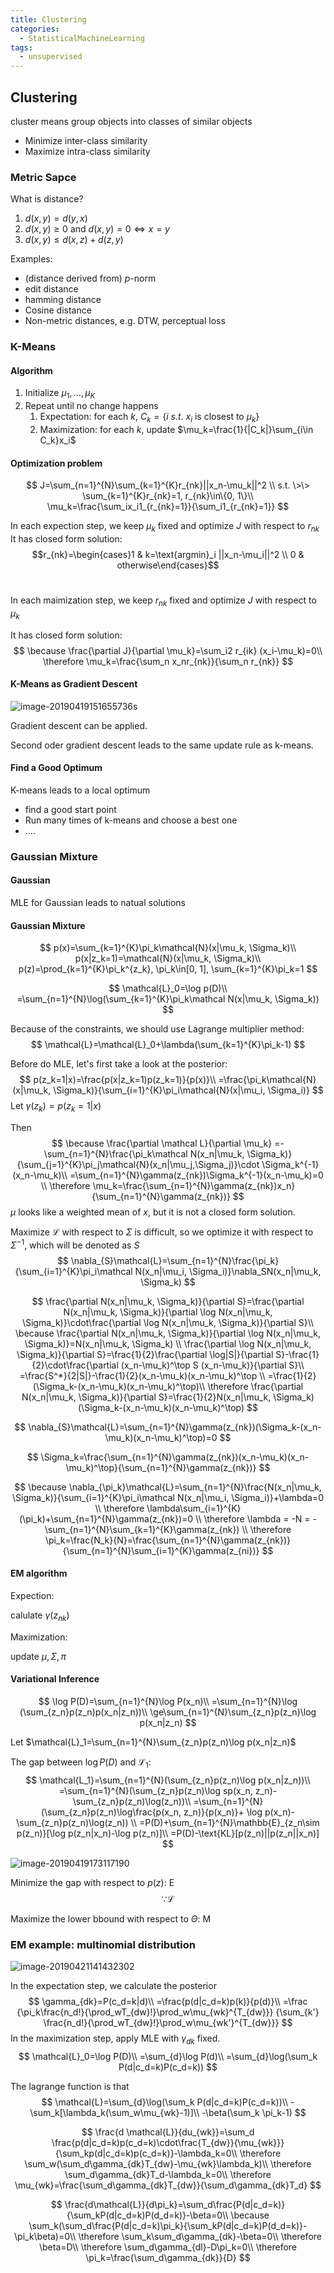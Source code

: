 ```yaml
---
title: Clustering
categories:
  - StatisticalMachineLearning
tags:
  - unsupervised
---
```


## Clustering

cluster means group objects into classes of similar objects

-   Minimize inter-class similarity
-   Maximize intra-class similarity

### Metric Sapce

What is distance?

1.  $d(x, y) = d(y, x)$
2.  $d(x , y) \ge 0$ and $d(x, y)=0 \Leftrightarrow x = y$
3.  $d(x,y)\le d(x, z) + d(z, y)$

Examples:

-   (distance derived from) $p$-norm 
-   edit distance
-   hamming distance
-   Cosine distance
-   Non-metric distances,  e.g. DTW, perceptual loss

### K-Means

#### Algorithm

1.  Initialize $\mu_1, ..., \mu_K$
2.  Repeat until no change happens
    1.  Expectation: for each $k$, $C_k=\{i\>s.t.\> x_i\text{ is closest to }\mu_k\}$
    2.  Maximization: for each $k$, update $\mu_k=\frac{1}{|C_k|}\sum_{i\in C_k}x_i$

#### Optimization problem

$$
J=\sum_{n=1}^{N}\sum_{k=1}^{K}r_{nk}||x_n-\mu_k||^2 \\
s.t. \>\> \sum_{k=1}^{K}r_{nk}=1, r_{nk}\in\{0, 1\}\\
\mu_k=\frac{\sum_ix_i1_{r_{nk}=1}}{\sum_i1_{r_{nk}=1}}
$$

In each expection step, we keep $\mu_k$ fixed and optimize $J$ with respect to $r_{nk}$
It has closed form solution:
$$r_{nk}=\begin{cases}1 & k=\text{argmin}_i ||x_n-\mu_i||^2 \\ 0 & otherwise\end{cases}$$​	

In each maimization step, we keep $r_{nk}$ fixed and optimize $J$ with respect to $\mu_k$

It has closed form solution:
$$
\because \frac{\partial J}{\partial \mu_k}=\sum_i2 r_{ik} (x_i-\mu_k)=0\\
\therefore \mu_k=\frac{\sum_n x_nr_{nk}}{\sum_n r_{nk}}
$$

#### K-Means as Gradient Descent

![image-20190419151655736](clustering/image-20190419151655736.png)s

Gradient descent can be applied.

Second oder gradient descent leads to the same update rule as k-means.

#### Find a Good Optimum

K-means leads to a local optimum

-   find a good start point
-   Run many times of k-means and choose a best one
-   ....

### Gaussian Mixture

#### Gaussian

MLE for Gaussian leads to natual solutions

#### Gaussian Mixture

$$
p(x)=\sum_{k=1}^{K}\pi_k\mathcal{N}(x|\mu_k, \Sigma_k)\\
p(x|z_k=1)=\mathcal{N}(x|\mu_k, \Sigma_k)\\
p(z)=\prod_{k=1}^{K}\pi_k^{z_k}, \pi_k\in[0, 1], \sum_{k=1}^{K}\pi_k=1
$$

$$
\mathcal{L}_0=\log p(D)\\
=\sum_{n=1}^{N}\log(\sum_{k=1}^{K}\pi_k\mathcal N(x|\mu_k, \Sigma_k))
$$

Because of the constraints, we should use Lagrange multiplier method:
$$
\mathcal{L}=\mathcal{L}_0+\lambda(\sum_{k=1}^{K}\pi_k-1)
$$


Before do MLE, let's first take a look at the posterior:
$$
p(z_k=1|x)=\frac{p(x|z_k=1)p(z_k=1)}{p(x)}\\
=\frac{\pi_k\mathcal{N}(x|\mu_k, \Sigma_k)}{\sum_{i=1}^{K}\pi_i\mathcal{N}(x|\mu_i, \Sigma_i)}
$$
Let $\gamma(z_k)=p(z_k=1|x)$

Then
$$
\because \frac{\partial \mathcal L}{\partial \mu_k}
=-\sum_{n=1}^{N}\frac{\pi_k\mathcal N(x_n|\mu_k, \Sigma_k)}{\sum_{j=1}^{K}\pi_j\mathcal{N}(x_n|\mu_j,\Sigma_j)}\cdot \Sigma_k^{-1}(x_n-\mu_k)\\
=\sum_{n=1}^{N}\gamma(z_{nk})\Sigma_k^{-1}(x_n-\mu_k)=0 \\
\therefore \mu_k=\frac{\sum_{n=1}^{N}\gamma(z_{nk})x_n}{\sum_{n=1}^{N}\gamma(z_{nk})}
$$
$\mu$ looks like a weighted mean of $x$, but it is not a closed form solution.

Maximize $\mathcal L$ with respect to $\Sigma$ is difficult, so we optimize it with respect to $\Sigma^{-1}$, which will be denoted as $S$
$$
\nabla_{S}\mathcal{L}=\sum_{n=1}^{N}\frac{\pi_k}{\sum_{i=1}^{K}\pi_i\mathcal N(x_n|\mu_i, \Sigma_i)}\nabla_SN(x_n|\mu_k, \Sigma_k)
$$

$$
\frac{\partial N(x_n|\mu_k, \Sigma_k)}{\partial S}=\frac{\partial N(x_n|\mu_k, \Sigma_k)}{\partial \log N(x_n|\mu_k, \Sigma_k)}\cdot\frac{\partial \log N(x_n|\mu_k, \Sigma_k)}{\partial S}\\
\because \frac{\partial N(x_n|\mu_k, \Sigma_k)}{\partial \log N(x_n|\mu_k, \Sigma_k)}=N(x_n|\mu_k, \Sigma_k) \\
\frac{\partial \log N(x_n|\mu_k, \Sigma_k)}{\partial S}=\frac{1}{2}\frac{\partial \log|S|}{\partial S}-\frac{1}{2}\cdot\frac{\partial (x_n-\mu_k)^\top S (x_n-\mu_k)}{\partial S}\\
=\frac{S^*}{2|S|}-\frac{1}{2}(x_n-\mu_k)(x_n-\mu_k)^\top \\
=\frac{1}{2}(\Sigma_k-(x_n-\mu_k)(x_n-\mu_k)^\top)\\
\therefore \frac{\partial N(x_n|\mu_k, \Sigma_k)}{\partial S}=\frac{1}{2}N(x_n|\mu_k, \Sigma_k)(\Sigma_k-(x_n-\mu_k)(x_n-\mu_k)^\top)
$$

$$
\nabla_{S}\mathcal{L}=\sum_{n=1}^{N}\gamma(z_{nk})(\Sigma_k-(x_n-\mu_k)(x_n-\mu_k)^\top)=0
$$

$$
\Sigma_k=\frac{\sum_{n=1}^{N}\gamma(z_{nk})(x_n-\mu_k)(x_n-\mu_k)^\top}{\sum_{n=1}^{N}\gamma(z_{nk})}
$$

$$
\because \nabla_{\pi_k}\mathcal{L}=\sum_{n=1}^{N}\frac{N(x_n|\mu_k, \Sigma_k)}{\sum_{i=1}^{K}\pi_i\mathcal N(x_n|\mu_i, \Sigma_i)}+\lambda=0 \\
\therefore \lambda\sum_{i=1}^{K}(\pi_k)+\sum_{n=1}^{N}\gamma(z_{nk})=0 \\
\therefore \lambda = -N = - \sum_{n=1}^{N}\sum_{k=1}^{K}\gamma(z_{nk}) \\
\therefore \pi_k=\frac{N_k}{N}=\frac{\sum_{n=1}^{N}\gamma(z_{nk})}{\sum_{n=1}^{N}\sum_{i=1}^{K}\gamma(z_{ni})}
$$

#### EM algorithm

Expection:

calulate $\gamma(z_{nk})$

Maximization:

update $\mu, \Sigma, \pi$

#### Variational Inference

$$
\log P(D)=\sum_{n=1}^{N}\log P(x_n)\\
=\sum_{n=1}^{N}\log (\sum_{z_n}p(z_n)p(x_n|z_n))\\
\ge\sum_{n=1}^{N}\sum_{z_n}p(z_n)\log p(x_n|z_n)
$$

Let $\mathcal{L}_1=\sum_{n=1}^{N}\sum_{z_n}p(z_n)\log p(x_n|z_n)$

The gap between $\log P(D)$ and $\mathcal L_1$:
$$
\mathcal{L_1}=\sum_{n=1}^{N}(\sum_{z_n}p(z_n)\log p(x_n|z_n))\\
=\sum_{n=1}^{N}(\sum_{z_n}p(z_n)\log sp(x_n, z_n)- \sum_{z_n}p(z_n)\log(z_n))\\
=\sum_{n=1}^{N}(\sum_{z_n}p(z_n)\log\frac{p(x_n, z_n)}{p(x_n)}+ \log p(x_n)- \sum_{z_n}p(z_n)\log(z_n)) \\
=P(D)+\sum_{n=1}^{N}\mathbb{E}_{z_n\sim p(z_n)}[\log p(z_n|x_n)-\log p(z_n)]\\
=P(D)-\text{KL}[p(z_n)||p(z_n||x_n)]
$$


![image-20190419173117190](clustering/image-20190419173117190.png)

Minimize the gap with respect to $p(z)$: E
$$
\because \mathcal{L}
$$


Maximize the lower bbound with respect to $\Theta$: M

### EM example: multinomial distribution

![image-20190421141432302](clustering/image-20190421141432302.png)

In the expectation step, we calculate the posterior
$$
\gamma_{dk}=P(c_d=k|d)\\
=\frac{p(d|c_d=k)p(k)}{p(d)}\\
=\frac
{\pi_k\frac{n_d!}{\prod_wT_{dw}!}\prod_w\mu_{wk}^{T_{dw}}}
{\sum_{k'} \frac{n_d!}{\prod_wT_{dw}!}\prod_w\mu_{wk'}^{T_{dw}}}
$$
In the maximization step, apply MLE with $\gamma_{dk}$ fixed.
$$
\mathcal{L}_0=\log P(D)\\
=\sum_{d}\log P(d)\\
=\sum_{d}\log(\sum_k P(d|c_d=k)P(c_d=k))
$$

The lagrange function is that
$$
\mathcal{L}=\sum_{d}\log(\sum_k P(d|c_d=k)P(c_d=k))\\
-\sum_k[\lambda_k(\sum_w\mu_{wk}-1)]\\
-\beta(\sum_k \pi_k-1)
$$

$$
\frac{d \mathcal{L}}{du_{wk}}=\sum_d
\frac{p(d|c_d=k)p(c_d=k)\cdot\frac{T_{dw}}{\mu_{wk}}}
{\sum_kp(d|c_d=k)p(c_d=k)}-\lambda_k=0\\
\therefore \sum_w(\sum_d\gamma_{dk}T_{dw}-\mu_{wk}\lambda_k)\\
\therefore \sum_d\gamma_{dk}T_d-\lambda_k=0\\
\therefore \mu_{wk}=\frac{\sum_d\gamma_{dk}T_{dw}}{\sum_d\gamma_{dk}T_d}
$$

$$
\frac{d\mathcal{L}}{d\pi_k}=\sum_d\frac{P(d|c_d=k)}{\sum_kP(d|c_d=k)P(d_d=k)}-\beta=0\\
\because \sum_k(\sum_d\frac{P(d|c_d=k)\pi_k}{\sum_kP(d|c_d=k)P(d_d=k)}-\pi_k\beta)=0\\
\therefore \sum_k\sum_d\gamma_{dk}-\beta=0\\
\therefore \beta=D\\
\therefore \sum_d\gamma_{dl}-D\pi_k=0\\
\therefore \pi_k=\frac{\sum_d\gamma_{dk}}{D}
$$